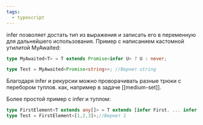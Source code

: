 ```yaml
---
tags:
  - typescript
---
```

infer позволяет достать тип из выражения и записать его в переменную для дальнейшего использования. Пример с написанием кастомной утилитой MyAwaited:

```typescript
type MyAwaited<T> = T extends Promise<infer U> ? U : never;

type Test = MyAwaited<Promise<string>>; //Вернет string
```

Благодаря infer и рекурсии можно проворачивать разные трюки с перебором туплов. как, например в задаче [[medium-set]].

Более простой пример с infer и туплом:
```typescript
type FirstElement<T extends any[]> = T extends [infer First, ... infer Rest] ? First : never;
type Test = FirstElement<[1,2,3]>;//Вернет 1
```